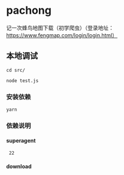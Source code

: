 # pachong

记一次蜂鸟地图下载（初学爬虫）（登录地址：https://www.fengmap.com/login/login.html）

## 本地调试

```
cd src/
```

```
node test.js
```

### 安装依赖

```
yarn
```
### 依赖说明

#### superagent

````
 22
````
 
#### download

